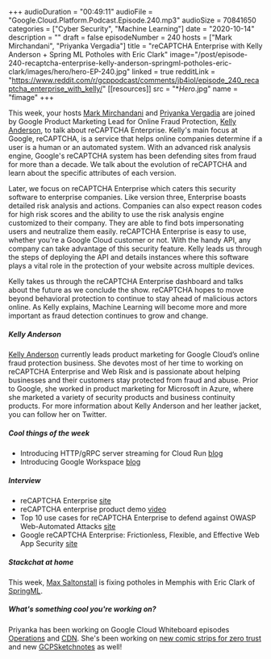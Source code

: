 +++
audioDuration = "00:49:11"
audioFile = "Google.Cloud.Platform.Podcast.Episode.240.mp3"
audioSize = 70841650
categories = ["Cyber Security", "Machine Learning"]
date = "2020-10-14"
description = ""
draft = false
episodeNumber = 240
hosts = ["Mark Mirchandani", "Priyanka Vergadia"]
title = "reCAPTCHA Enterprise with Kelly Anderson + Spring ML Potholes with Eric Clark"
image="/post/episode-240-recaptcha-enterprise-kelly-anderson-springml-potholes-eric-clark/images/hero/hero-EP-240.jpg"
linked = true
redditLink = "https://www.reddit.com/r/gcppodcast/comments/jb4iol/episode_240_recaptcha_enterprise_with_kelly/"
[[resources]]
  src = "**Hero*.jpg"
  name = "fimage"
+++

This week, your hosts [Mark Mirchandani](https://twitter.com/markmirch) and [Priyanka Vergadia](https://twitter.com/pvergadia) are joined by Google Product Marketing Lead for Online Fraud Protection, [Kelly Anderson](https://twitter.com/kellyanderson93), to talk about reCAPTCHA Enterprise. Kelly's main focus at Google, reCAPTCHA, is a service that helps online companies determine if a user is a human or an automated system.  With an advanced risk analysis engine, Google's reCAPTCHA system has been defending sites from fraud for more than a decade. We talk about the evolution of reCAPTCHA and learn about the specific attributes of each version. 

Later, we focus on reCAPTCHA Enterprise which caters this security software to enterprise companies. Like version three, Enterprise boasts detailed risk analysis and actions. Companies can also expect reason codes for high risk scores and the ability to use the risk analysis engine customized to their company. They are able to find bots impersonating users and neutralize them easily. reCAPTCHA Enterprise is easy to use, whether you're a Google Cloud customer or not. With the handy API, any company can take advantage of this security feature. Kelly leads us through the steps of deploying the API and details instances where this software plays a vital role in the protection of your website across multiple devices.

Kelly takes us through the reCAPTCHA Enterprise dashboard and talks about the future as we conclude the show. reCAPTCHA hopes to move beyond behavioral protection to continue to stay ahead of malicious actors online. As Kelly explains, Machine Learning will become more and more important as fraud detection continues to grow and change.

##### Kelly Anderson

[Kelly Anderson](https://twitter.com/kellyanderson93) currently leads product marketing for Google Cloud’s online fraud protection business. She devotes most of her time to working on reCAPTCHA Enterprise and Web Risk and is passionate about helping businesses and their customers stay protected from fraud and abuse. Prior to Google, she worked in product marketing for Microsoft in Azure, where she marketed a variety of security products and business continuity products. For more information about Kelly Anderson and her leather jacket, you can follow her on Twitter.

##### Cool things of the week

* Introducing HTTP/gRPC server streaming for Cloud Run [blog](https://cloud.google.com/blog/products/serverless/cloud-run-now-supports-http-grpc-server-streaming)
* Introducing Google Workspace [blog](https://cloud.google.com/blog/products/workspace/introducing-google-workspace)

##### Interview

* reCAPTCHA Enterprise [site](https://cloud.google.com/recaptcha-enterprise)
* reCAPTCHA enterprise product demo [video](https://www.youtube.com/watch?v=ic3Fj2B1LR4)
* Top 10 use cases for reCAPTCHA Enterprise to defend against OWASP Web-Automated Attacks [site](https://services.google.com/fh/files/misc/owasp_handbook_again.pdf)
* Google reCAPTCHA Enterprise: Frictionless, Flexible, and Effective Web App Security [site](https://services.google.com/fh/files/misc/esg_tech_validation_2020.pdf)

##### Stackchat at home

This week, [Max Saltonstall](https://twitter.com/maxsaltonstall) is fixing potholes in Memphis with Eric Clark of [SpringML](https://springml.com).

##### What's something cool you're working on?

Priyanka has been working on Google Cloud Whiteboard episodes [Operations](https://www.youtube.com/watch?v=VL2Ql0cmo4g&list=PLIivdWyY5sqI4e7TGsuIDBCIh0Vm-nbvK&index=8)   and [CDN](https://www.youtube.com/watch?v=841kyd_mfH0&list=PLIivdWyY5sqI4e7TGsuIDBCIh0Vm-nbvK&index=7). She's been working on [new comic strips for zero trust](https://gcpcomics.com) and new [GCPSketchnotes](https://thecloudgirl.dev) as well!